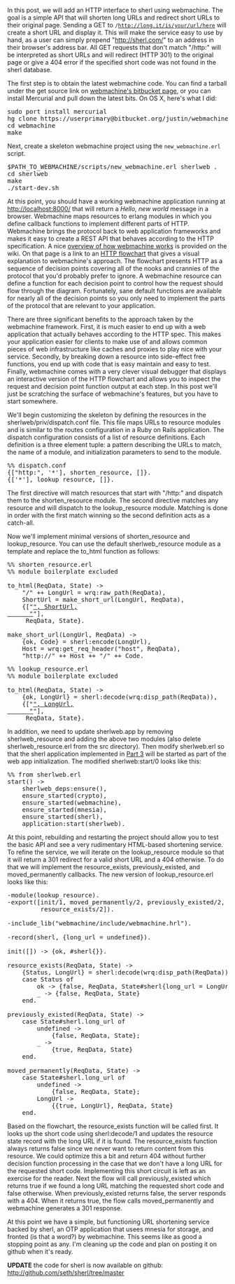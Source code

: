 In this post, we will add an HTTP interface to sherl using webmachine.  The goal is a simple API that will shorten long URLs and redirect short URLs to their original page.  Sending a GET to <code>/http://long.it/is/your/url/here</code> will create a short URL and display it.  This will make the service easy to use by hand, as a user can simply prepend "http://sherl.com/" to an address in their browser's address bar.  All GET requests that don't match "/http:" will be interpreted as short URLs and will redirect (HTTP 301) to the original page or give a 404 error if the specified short code was not found in the sherl database.

The first step is to obtain the latest webmachine code.  You can find a tarball under the get source link on <a href="http://bitbucket.org/justin/webmachine/wiki/Home">webmachine's bitbucket page</a>, or you can install Mercurial and pull down the latest bits.  On OS X, here's what I did:

<pre lang="bash">
sudo port install mercurial
hg clone https://userprimary@bitbucket.org/justin/webmachine/
cd webmachine
make
</pre>

Next, create a skeleton webmachine project using the <code>new_webmachine.erl</code> script.

<pre lang="bash">
$PATH_TO_WEBMACHINE/scripts/new_webmachine.erl sherlweb .
cd sherlweb
make
./start-dev.sh
</pre>

At this point, you should have a working webmachine application running at
<a href="http://localhost:8000">http://localhost:8000/</a> that will return a <i>Hello, new world</i> message in a browser.  Webmachine maps resources to erlang modules in which you define callback functions to implement different parts of HTTP.  Webmachine brings the protocol back to web application frameworks and makes it easy to create a REST API that behaves according to the HTTP specification.  A nice <a href="http://bitbucket.org/justin/webmachine/wiki/WebmachineMechanics">overview of how webmachine works</a> is provided on the wiki.  On that page is a link to an <a href="http://bitbucket.org/justin/webmachine/wiki/BigHTTPGraph">HTTP flowchart</a> that gives a visual explanation to webmachine's approach.  The flowchart presents HTTP as a sequence of decision points covering all of the nooks and crannies of the protocol that you'd probably prefer to ignore.  A webmachine resource can define a function for each decision point to control how the request should flow through the diagram.  Fortunately, sane default functions are available for nearly all of the decision points so you only need to implement the parts of the protocol that are relevant to your application.

There are three significant benefits to the approach taken by the webmachine framework.  First, it is much easier to end up with a web application that actually behaves according to the HTTP spec.  This makes your application easier for clients to make use of and allows common pieces of web infrastructure like caches and proxies to play nice with your service.  Secondly, by breaking down a resource into side-effect free functions, you end up with code that is easy maintain and easy to test.  Finally, webmachine comes with a very clever visual debugger that displays an interactive version of the HTTP flowchart and allows you to inspect the request and decision point function output at each step.  In this post we'll just be scratching the surface of webmachine's features, but you have to start somewhere.

We'll begin customizing the skeleton by defining the resources in the sherlweb/priv/dispatch.conf file.  This file maps URLs to resource modules and is similar to the routes configuration in a Ruby on Rails application.  The dispatch configuration consists of a list of resource definitions.  Each definition is a three element tuple: a pattern describing the URLs to match, the name of a module, and initialization parameters to send to the module.

<pre lang="erlang">
%% dispatch.conf
{["http:", '*'], shorten_resource, []}.
{['*'], lookup_resource, []}.
</pre>

The first directive will match resources that start with "/http:" and dispatch them to the shorten_resource module.  The second directive matches any resource and will dispatch to the lookup_resource module.  Matching is done in order with the first match winning so the second definition acts as a catch-all.

Now we'll implement minimal versions of shorten_resource and lookup_resource.  You can use the default sherlweb_resource module as a template and replace the to_html function as follows:

<pre lang="erlang">
%% shorten_resource.erl
%% module boilerplate excluded

to_html(ReqData, State) ->
    "/" ++ LongUrl = wrq:raw_path(ReqData),
    ShortUrl = make_short_url(LongUrl, ReqData),
    {["<html><body><a href=\"", ShortUrl, "\">", ShortUrl,
      "</a></body></html>"],
     ReqData, State}.

make_short_url(LongUrl, ReqData) ->
    {ok, Code} = sherl:encode(LongUrl),
    Host = wrq:get_req_header("host", ReqData),
    "http://" ++ Host ++ "/" ++ Code.
</pre>

<pre lang="erlang">
%% lookup_resource.erl
%% module boilerplate excluded

to_html(ReqData, State) ->
    {ok, LongUrl} = sherl:decode(wrq:disp_path(ReqData)),
    {["<html><body><a href=\"", LongUrl, "\">", LongUrl,
      "</a></body></html>"],
     ReqData, State}.
</pre>

In addition, we need to update sherlweb.app by removing sherlweb_resource and adding the above two modules (also delete sherlweb_resource.erl from the src directory).  Then modify sherlweb.erl so that the sherl application implemented in <a href="http://userprimary.net/user/2009/06/20/writing-a-url-shortening-service-in-erlang-part-3/">Part 3</a> will be started as part of the web app initialization.  The modified sherlweb:start/0 looks like this:

<pre lang="erlang">
%% from sherlweb.erl
start() ->
    sherlweb_deps:ensure(),
    ensure_started(crypto),
    ensure_started(webmachine),
    ensure_started(mnesia),
    ensure_started(sherl),
    application:start(sherlweb).
</pre>

At this point, rebuilding and restarting the project should allow you to test the basic API and see a very rudimentary HTML-based shortening service.  To refine the service, we will iterate on the lookup_resource module so that it will return a 301 redirect for a valid short URL and a 404 otherwise.  To do that we will implement the resource_exists, previously_existed, and moved_permanently callbacks.  The new version of lookup_resource.erl looks like this:

<pre lang="erlang">
-module(lookup_resource).
-export([init/1, moved_permanently/2, previously_existed/2,
         resource_exists/2]).

-include_lib("webmachine/include/webmachine.hrl").

-record(sherl, {long_url = undefined}).

init([]) -> {ok, #sherl{}}.

resource_exists(ReqData, State) ->
    {Status, LongUrl} = sherl:decode(wrq:disp_path(ReqData)),
    case Status of
        ok -> {false, ReqData, State#sherl{long_url = LongUrl}};
        _ -> {false, ReqData, State}
    end.

previously_existed(ReqData, State) ->
    case State#sherl.long_url of 
        undefined ->
            {false, ReqData, State};
        _ ->
            {true, ReqData, State}
    end.

moved_permanently(ReqData, State) ->
    case State#sherl.long_url of 
        undefined ->
            {false, ReqData, State};
        LongUrl ->
            {{true, LongUrl}, ReqData, State}
    end.
</pre>

Based on the flowchart, the resource_exists function will be called first.  It looks up the short code using sherl:decode/1 and updates the resource state record with the long URL if it is found.  The resource_exists function always returns false since we never want to return content from this resource.  We could optimize this a bit and return 404 without further decision function processing in the case that we don't have a long URL for the requested short code.  Implementing this short circuit is left as an exercise for the reader.  Next the flow will call previously_existed which returns true if we found a long URL matching the requested short code and false otherwise.  When previously_existed returns false, the server responds with a 404.  When it returns true, the flow calls moved_permanently and webmachine generates a 301 response.

At this point we have a simple, but functioning URL shortening service backed by sherl, an OTP application that usees mnesia for storage, and fronted (is that a word?) by webmachine.  This seems like as good a stopping point as any.  I'm cleaning up the code and plan on posting it on github when it's ready.

<strong>UPDATE</strong> the code for sherl is now available on github:
<a href="http://github.com/seth/sherl/tree/master">http://github.com/seth/sherl/tree/master</a>
